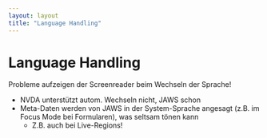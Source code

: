 ```yaml
---
layout: layout
title: "Language Handling"
---
```


# Language Handling

Probleme aufzeigen der Screenreader beim Wechseln der Sprache!

- NVDA unterstützt autom. Wechseln nicht, JAWS schon
- Meta-Daten werden von JAWS in der System-Sprache angesagt (z.B. im Focus Mode bei Formularen), was seltsam tönen kann
    - Z.B. auch bei Live-Regions!
